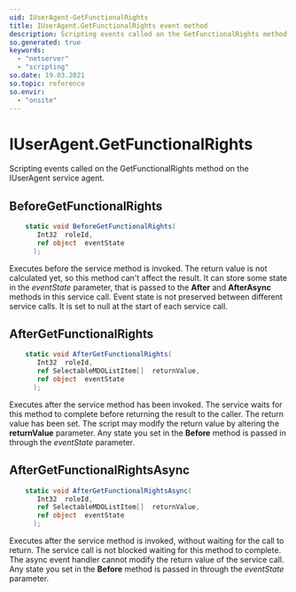 ```yaml
---
uid: IUserAgent-GetFunctionalRights
title: IUserAgent.GetFunctionalRights event method
description: Scripting events called on the GetFunctionalRights method on the IUserAgent service agent.
so.generated: true
keywords:
  - "netserver"
  - "scripting"
so.date: 19.03.2021
so.topic: reference
so.envir:
  - "onsite"
---
```

# IUserAgent.GetFunctionalRights

Scripting events called on the <see cref='M:SuperOffice.CRM.Services.IUserAgent.GetFunctionalRights'>GetFunctionalRights</see> method on the <see cref='IUserAgent'>IUserAgent</see>  service agent.

## BeforeGetFunctionalRights
```cs
    static void BeforeGetFunctionalRights(
       Int32  roleId,
       ref object  eventState
      );
```
Executes before the service method is invoked.
The return value is not calculated yet, so this method can't affect the result.
It can store some state in the *eventState* parameter, that is passed to the **After** and **AfterAsync** methods in this service call.
Event state is not preserved between different service calls. It is set to null at the start of each service call.
## AfterGetFunctionalRights
```cs
    static void AfterGetFunctionalRights(
       Int32  roleId,
       ref SelectableMDOListItem[]  returnValue,
       ref object  eventState
      );
```
Executes after the service method has been invoked. The service waits for this method to complete before returning the result to the caller.
The return value has been set. The script may modify the return value by altering the **returnValue** parameter.
Any state you set in the **Before** method is passed in through the *eventState* parameter.
## AfterGetFunctionalRightsAsync
```cs
    static void AfterGetFunctionalRightsAsync(
       Int32  roleId,
       ref SelectableMDOListItem[]  returnValue,
       ref object  eventState
      );
```
Executes after the service method is invoked, without waiting for the call to return.
The service call is not blocked waiting for this method to complete.
The async event handler cannot modify the return value of the service call.
Any state you set in the **Before** method is passed in through the *eventState* parameter.

